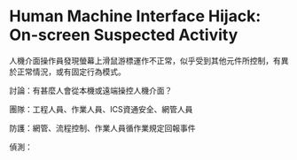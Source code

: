 # Human Machine Interface Hijack: On-screen Suspected Activity
人機介面操作員發現螢幕上滑鼠游標運作不正常，似乎受到其他元件所控制，有異於正常情況，或有固定行為模式。

討論：有甚麼人會從本機或遠端操控人機介面？

團隊：工程人員、作業人員、ICS資通安全、網管人員

防護：網管、流程控制、作業人員循作業規定回報事件

偵測：


